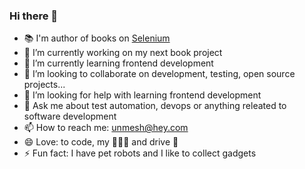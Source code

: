 ### Hi there 👋

- 📚 I'm author of books on [Selenium](https://www.amazon.com/author/unmeshgundecha)
- 🔭 I’m currently working on my next book project
- 🌱 I’m currently learning frontend development
- 👯 I’m looking to collaborate on development, testing, open source projects...
- 🤔 I’m looking for help with learning frontend development
- 💬 Ask me about test automation, devops or anything releated to software development
- 📫 How to reach me: unmesh@hey.com
- 😄 Love: to code, my 👩‍👧‍👦 and drive 🚗
- ⚡  Fun fact: I have pet robots and I like to collect gadgets


